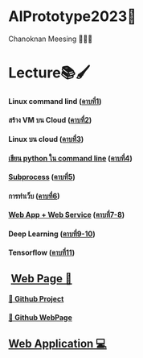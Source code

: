 # AIPrototype2023🦾

Chanoknan Meesing 👩🏻‍💻 


# **Lecture📚🖌**

#### Linux command lind ([คาบที่1](https://github.com/qmcnn/AIPrototype2023/blob/main/Lecture/คาบที่%201.pdf))

#### สร้าง VM บน Cloud ([คาบที่2](https://github.com/qmcnn/AIPrototype2023/blob/main/Lecture/คาบที่2.pdf))

#### Linux บน cloud ([คาบที่3](https://github.com/qmcnn/AIPrototype2023/blob/main/Lecture/คาบที่3.pdf))

#### [เขียน python ใน command line](https://github.com/qmcnn/AIPrototype2023/blob/main/firstpy.py) ([คาบที่4](https://github.com/qmcnn/AIPrototype2023/blob/main/Lecture/คาบที่4.pdf))

#### [Subprocess](https://github.com/qmcnn/AIPrototype2023/blob/main/python_subprocess.py) ([คาบที่5](https://github.com/qmcnn/AIPrototype2023/blob/main/Lecture/คาบที่5.pdf))

#### การทำเว็บ ([คาบที่6](https://github.com/qmcnn/AIPrototype2023/blob/main/Lecture/คาบที่6.pdf))

#### [Web App + Web Service](https://github.com/qmcnn/AIPrototype2023/blob/main/firstflask.py) ([คาบที่7-8](https://github.com/qmcnn/AIPrototype2023/blob/main/Lecture/คาบที่7-8.pdf))

#### Deep Learning ([คาบที่9-10](https://github.com/qmcnn/AIPrototype2023/blob/main/Lecture/คาบที่9-10.pdf))

#### Tensorflow ([คาบที่11](https://github.com/qmcnn/AIPrototype2023/blob/main/Tensorflow_(Deep_Learning_Implementation).ipynb))


## ​  [Web Page 📲](https://qmcnn.github.io/ckd-project/index.html)
  ####    [🌸 Github Project](https://github.com/nxxk23/PROJECT)
  ####    [🌸 Github WebPage](https://github.com/qmcnn/ckd-project/tree/main)



##   [Web Application 💻](https://qmcnn.github.io/AIPrototype2023/templates/index.html)
  
